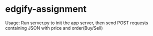 # edgify-assignment

Usage: Run server.py to init the app server, then send POST requests containing JSON with price and order(Buy/Sell)
